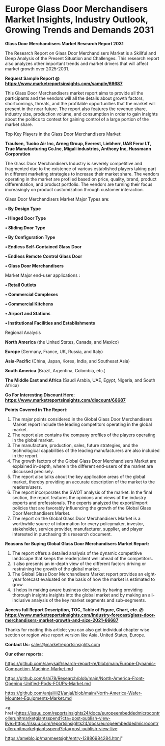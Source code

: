 # Europe Glass Door Merchandisers Market Insights, Industry Outlook, Growing Trends and Demands 2031

<strong>Glass Door Merchandisers Market Research Report 2031</strong>

The Research Report on Glass Door Merchandisers Market is a Skillful and Deep Analysis of the Present Situation and Challenges. This research report also analyzes other important trends and market drivers that will affect market growth over 2025-2031.

<strong>Request Sample Report @ <a href=https://www.marketreportsinsights.com/sample/66687>https://www.marketreportsinsights.com/sample/66687</a></strong>

This Glass Door Merchandisers market report aims to provide all the participants and the vendors will all the details about growth factors, shortcomings, threats, and the profitable opportunities that the market will present in the near future. The report also features the revenue share, industry size, production volume, and consumption in order to gain insights about the politics to contest for gaining control of a large portion of the market share.

Top Key Players in the Glass Door Merchandisers Market:

<strong>Traulsen, Tuobo Air Inc, Arneg Group, Everest, Liebherr, UAB Feror LT, True Manufacturing Co.Inc, Migali industries, Anthony Inc, Hussmann Corporation</strong>

The Glass Door Merchandisers Industry is severely competitive and fragmented due to the existence of various established players taking part in different marketing strategies to increase their market share. The vendors operating in the market are profiled based on price, quality, brand, product differentiation, and product portfolio. The vendors are turning their focus increasingly on product customization through customer interaction.

Glass Door Merchandisers Market Major Types are:

<strong>• By Design Type

• Hinged Door Type

• Sliding Door Type

• By Configuration Type

• Endless Self-Contained Glass Door

• Endless Remote Control Glass Door

• Glass Door Merchandisers</strong>

Market Major end-user applications :

<strong>• Retail Outlets

• Commercial Complexes

• Commercial Kitchens

• Airport and Stations

• Institutional Facilities and Establishments</strong>

Regional Analysis

</u><strong><b>North America</b></strong> (the United States, Canada, and Mexico)

<strong><b>Europe </b></strong>(Germany, France, UK, Russia, and Italy)

<strong><b>Asia-Pacific</b></strong> (China, Japan, Korea, India, and Southeast Asia)

<strong><b>South America</b></strong> (Brazil, Argentina, Colombia, etc.)

<strong><b>The Middle East and Africa</b></strong> (Saudi Arabia, UAE, Egypt, Nigeria, and South Africa)

<strong>Go For Interesting Discount Here: <a href=https://www.marketreportsinsights.com/discount/66687>https://www.marketreportsinsights.com/discount/66687</a></strong>

<strong>Points Covered in The Report:</strong>
<ol>
  <li>The major points considered in the Global Glass Door Merchandisers Market report include the leading competitors operating in the global market.</li>
  <li>The report also contains the company profiles of the players operating in the global market.</li>
  <li>The manufacture, production, sales, future strategies, and the technological capabilities of the leading manufacturers are also included in the report.</li>
  <li>The growth factors of the Global Glass Door Merchandisers Market are explained in-depth, wherein the different end-users of the market are discussed precisely.</li>
  <li>The report also talks about the key application areas of the global market, thereby providing an accurate description of the market to the readers/users.</li>
  <li>The report incorporates the SWOT analysis of the market. In the final section, the report features the opinions and views of the industry experts and professionals. The experts analyzed the export/import policies that are favorably influencing the growth of the Global Glass Door Merchandisers Market.</li>
  <li>The report on the Global Glass Door Merchandisers Market is a worthwhile source of information for every policymaker, investor, stakeholder, service provider, manufacturer, supplier, and player interested in purchasing this research document.</li>
</ol>
<strong>Reasons for Buying Global Glass Door Merchandisers Market Report:</strong>

<ol>
  <li>The report offers a detailed analysis of the dynamic competitive landscape that keeps the reader/client well ahead of the competitors.</li>
  <li>It also presents an in-depth view of the different factors driving or restraining the growth of the global market.</li>
  <li>The Global Glass Door Merchandisers Market report provides an eight-year forecast evaluated on the basis of how the market is estimated to grow.</li>
  <li>It helps in making aware business decisions by having providing thorough insights insights into the global market and by making an all-inclusive analysis of the key market segments and sub-segments.</li>
</ol>
<strong>Access full Report Description, TOC, Table of Figure, Chart, etc. @ <a href=https://www.marketreportsinsights.com/industry-forecast/glass-door-merchandisers-market-growth-and-size-2021-66687>https://www.marketreportsinsights.com/industry-forecast/glass-door-merchandisers-market-growth-and-size-2021-66687</a></strong>


Thanks for reading this article; you can also get individual chapter wise section or region wise report version like Asia, United States, Europe.

<strong>Contact Us:</strong>
sales@marketreportsinsights.com

<strong>Our other reports:</strong>

<a href=https://github.com/sayysaif/search-report-re/blob/main/Europe-Dynamic-Compaction-Machine-Market.md>https://github.com/sayysaif/search-report-re/blob/main/Europe-Dynamic-Compaction-Machine-Market.md</a>

<a href=https://github.com/Ishi78/Research/blob/main/North-America-Front-Opening-Unified-Pods-FOUPs-Market.md>https://github.com/Ishi78/Research/blob/main/North-America-Front-Opening-Unified-Pods-FOUPs-Market.md</a>

<a href=https://github.com/anjaliiii21/anjal/blob/main/North-America-Wafer-Mounter-Equipments-Market.md>https://github.com/anjaliiii21/anjal/blob/main/North-America-Wafer-Mounter-Equipments-Market.md</a>

<a href=https://issuu.com/reportsinsights24/docs/europeembeddedmicrocontrollerunitmarketgiantsspend?cta=post-publish-view-live>https://issuu.com/reportsinsights24/docs/europeembeddedmicrocontrollerunitmarketgiantsspend?cta=post-publish-view-live</a>

<a href=https://ameblo.jp/manmeetsigh/entry-12886984284.html>https://ameblo.jp/manmeetsigh/entry-12886984284.html</a>"
